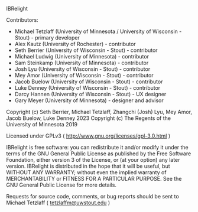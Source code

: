 IBRelight

Contributors:
- Michael Tetzlaff (University of Minnesota / University of Wisconsin - Stout) - primary developer
- Alex Kautz (University of Rochester) - contributor
- Seth Berrier (University of Wisconsin - Stout) - contributor
- Michael Ludwig (University of Minnesota) - contributor
- Sam Steinkamp (University of Minnesota) - contributor
- Josh Lyu (University of Wisconsin - Stout) - contributor
- Mey Amor (University of Wisconsin - Stout) - contributor
- Jacob Buelow (University of Wisconsin - Stout) - contributor
- Luke Denney (University of Wisconsin - Stout) - contributor
- Darcy Hannen (University of Wisconsin - Stout) - UX designer
- Gary Meyer (University of Minnesota) - designer and advisor

Copyright (c) Seth Berrier, Michael Tetzlaff, Zhangchi (Josh) Lyu, Mey Amor, Jacob Buelow, Luke Denney 2023
Copyright (c) The Regents of the University of Minnesota 2019

Licensed under GPLv3 
( http://www.gnu.org/licenses/gpl-3.0.html )

IBRelight is free software: you can redistribute it and/or modify it under the terms of the GNU General Public License as published by the Free Software Foundation, either version 3 of the License, or (at your option) any later version.
IBRelight is distributed in the hope that it will be useful, but WITHOUT ANY WARRANTY; without even the implied warranty of MERCHANTABILITY or FITNESS FOR A PARTICULAR PURPOSE.  See the GNU General Public License for more details.
 
Requests for source code, comments, or bug reports should be sent to
Michael Tetzlaff ( tetzlaffm@uwstout.edu )
